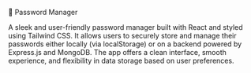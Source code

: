 🔐 Password Manager

A sleek and user-friendly password manager built with React and styled using Tailwind CSS. It allows users to securely store and manage their passwords either locally (via localStorage) or on a backend powered by Express.js and MongoDB. The app offers a clean interface, smooth experience, and flexibility in data storage based on user preferences.
